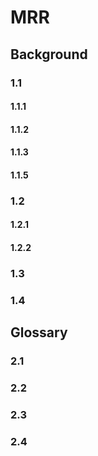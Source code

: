 # MRR

## Background

### 1.1 
#### 1.1.1
#### 1.1.2
#### 1.1.3
#### 1.1.5
### 1.2
#### 1.2.1
#### 1.2.2
### 1.3

### 1.4

## Glossary

### 2.1

### 2.2

### 2.3

### 2.4
